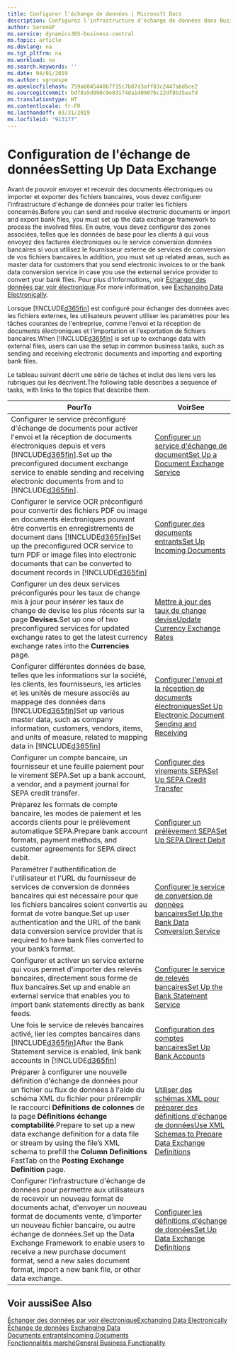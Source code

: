 ```yaml
---
title: Configurer l'échange de données | Microsoft Docs
description: Configurez l'infrastructure d'échange de données dans Business Central.
author: SorenGP
ms.service: dynamics365-business-central
ms.topic: article
ms.devlang: na
ms.tgt_pltfrm: na
ms.workload: na
ms.search.keywords: ''
ms.date: 04/01/2019
ms.author: sgroespe
ms.openlocfilehash: 759a6045440b7f15c7b87d3aff83c2447abd6ce2
ms.sourcegitcommit: bd78a5d990c9e83174da1409076c22df8b35eafd
ms.translationtype: HT
ms.contentlocale: fr-FR
ms.lasthandoff: 03/31/2019
ms.locfileid: "913177"
---
```

# <a name="setting-up-data-exchange"></a><span data-ttu-id="d6d1b-103">Configuration de l'échange de données</span><span class="sxs-lookup"><span data-stu-id="d6d1b-103">Setting Up Data Exchange</span></span>
<span data-ttu-id="d6d1b-104">Avant de pouvoir envoyer et recevoir des documents électroniques ou importer et exporter des fichiers bancaires, vous devez configurer l'infrastructure d'échange de données pour traiter les fichiers concernés.</span><span class="sxs-lookup"><span data-stu-id="d6d1b-104">Before you can send and receive electronic documents or import and export bank files, you must set up the data exchange framework to process the involved files.</span></span> <span data-ttu-id="d6d1b-105">En outre, vous devez configurer des zones associées, telles que les données de base pour les clients à qui vous envoyez des factures électroniques ou le service conversion données bancaires si vous utilisez le fournisseur externe de services de conversion de vos fichiers bancaires.</span><span class="sxs-lookup"><span data-stu-id="d6d1b-105">In addition, you must set up related areas, such as master data for customers that you send electronic invoices to or the bank data conversion service in case you use the external service provider to convert your bank files.</span></span> <span data-ttu-id="d6d1b-106">Pour plus d'informations, voir [Échanger des données par voir électronique](across-data-exchange.md).</span><span class="sxs-lookup"><span data-stu-id="d6d1b-106">For more information, see [Exchanging Data Electronically](across-data-exchange.md).</span></span>  

 <span data-ttu-id="d6d1b-107">Lorsque [!INCLUDE[d365fin](includes/d365fin_md.md)] est configuré pour échanger des données avec les fichiers externes, les utilisateurs peuvent utiliser les paramètres pour les tâches courantes de l'entreprise, comme l'envoi et la réception de documents électroniques et l'importation et l'exportation de fichiers bancaires.</span><span class="sxs-lookup"><span data-stu-id="d6d1b-107">When [!INCLUDE[d365fin](includes/d365fin_md.md)] is set up to exchange data with external files, users can use the setup in common business tasks, such as sending and receiving electronic documents and importing and exporting bank files.</span></span>  

 <span data-ttu-id="d6d1b-108">Le tableau suivant décrit une série de tâches et inclut des liens vers les rubriques qui les décrivent.</span><span class="sxs-lookup"><span data-stu-id="d6d1b-108">The following table describes a sequence of tasks, with links to the topics that describe them.</span></span>  

|<span data-ttu-id="d6d1b-109">**Pour**</span><span class="sxs-lookup"><span data-stu-id="d6d1b-109">**To**</span></span>|<span data-ttu-id="d6d1b-110">**Voir**</span><span class="sxs-lookup"><span data-stu-id="d6d1b-110">**See**</span></span>|  
|------------|-------------|  
|<span data-ttu-id="d6d1b-111">Configurer le service préconfiguré d'échange de documents pour activer l'envoi et la réception de documents électroniques depuis et vers [!INCLUDE[d365fin](includes/d365fin_md.md)].</span><span class="sxs-lookup"><span data-stu-id="d6d1b-111">Set up the preconfigured document exchange service to enable sending and receiving electronic documents from and to [!INCLUDE[d365fin](includes/d365fin_md.md)].</span></span>|[<span data-ttu-id="d6d1b-112">Configurer un service d'échange de document</span><span class="sxs-lookup"><span data-stu-id="d6d1b-112">Set Up a Document Exchange Service</span></span>](across-how-to-set-up-a-document-exchange-service.md)|  
|<span data-ttu-id="d6d1b-113">Configurer le service OCR préconfiguré pour convertir des fichiers PDF ou image en documents électroniques pouvant être convertis en enregistrements de document dans [!INCLUDE[d365fin](includes/d365fin_md.md)]</span><span class="sxs-lookup"><span data-stu-id="d6d1b-113">Set up the preconfigured OCR service to turn PDF or image files into electronic documents that can be converted to document records in [!INCLUDE[d365fin](includes/d365fin_md.md)]</span></span>|[<span data-ttu-id="d6d1b-114">Configurer des documents entrants</span><span class="sxs-lookup"><span data-stu-id="d6d1b-114">Set Up Incoming Documents</span></span>](across-how-setup-income-documents.md)|  
|<span data-ttu-id="d6d1b-115">Configurer un des deux services préconfigurés pour les taux de change mis à jour pour insérer les taux de change de devise les plus récents sur la page **Devises**.</span><span class="sxs-lookup"><span data-stu-id="d6d1b-115">Set up one of two preconfigured services for updated exchange rates to get the latest currency exchange rates into the **Currencies** page.</span></span>|[<span data-ttu-id="d6d1b-116">Mettre à jour des taux de change devise</span><span class="sxs-lookup"><span data-stu-id="d6d1b-116">Update Currency Exchange Rates</span></span>](finance-how-update-currencies.md)|  
|<span data-ttu-id="d6d1b-117">Configurer différentes données de base, telles que les informations sur la société, les clients, les fournisseurs, les articles et les unités de mesure associés au mappage des données dans [!INCLUDE[d365fin](includes/d365fin_md.md)]</span><span class="sxs-lookup"><span data-stu-id="d6d1b-117">Set up various master data, such as company information, customers, vendors, items, and units of measure, related to mapping data in [!INCLUDE[d365fin](includes/d365fin_md.md)]</span></span>|[<span data-ttu-id="d6d1b-118">Configurer l'envoi et la réception de documents électroniques</span><span class="sxs-lookup"><span data-stu-id="d6d1b-118">Set Up Electronic Document Sending and Receiving</span></span>](across-how-to-set-up-electronic-document-sending-and-receiving.md)|  
|<span data-ttu-id="d6d1b-119">Configurer un compte bancaire, un fournisseur et une feuille paiement pour le virement SEPA.</span><span class="sxs-lookup"><span data-stu-id="d6d1b-119">Set up a bank account, a vendor, and a payment journal for SEPA credit transfer.</span></span>|[<span data-ttu-id="d6d1b-120">Configurer des virements SEPA</span><span class="sxs-lookup"><span data-stu-id="d6d1b-120">Set Up SEPA Credit Transfer</span></span>](finance-how-to-set-up-sepa-credit-transfer.md)|  
|<span data-ttu-id="d6d1b-121">Préparez les formats de compte bancaire, les modes de paiement et les accords clients pour le prélèvement automatique SEPA.</span><span class="sxs-lookup"><span data-stu-id="d6d1b-121">Prepare bank account formats, payment methods, and customer agreements for SEPA direct debit.</span></span>|[<span data-ttu-id="d6d1b-122">Configurer un prélèvement SEPA</span><span class="sxs-lookup"><span data-stu-id="d6d1b-122">Set Up SEPA Direct Debit</span></span>](finance-how-to-set-up-sepa-direct-debit.md)|  
|<span data-ttu-id="d6d1b-123">Paramétrer l'authentification de l'utilisateur et l'URL du fournisseur de services de conversion de données bancaires qui est nécessaire pour que les fichiers bancaires soient convertis au format de votre banque.</span><span class="sxs-lookup"><span data-stu-id="d6d1b-123">Set up user authentication and the URL of the bank data conversion service provider that is required to have bank files converted to your bank’s format.</span></span>|[<span data-ttu-id="d6d1b-124">Configurer le service de conversion de données bancaires</span><span class="sxs-lookup"><span data-stu-id="d6d1b-124">Set Up the Bank Data Conversion Service</span></span>](bank-how-setup-bank-data-conversion-service.md)|  
|<span data-ttu-id="d6d1b-125">Configurer et activer un service externe qui vous permet d'importer des relevés bancaires, directement sous forme de flux bancaires.</span><span class="sxs-lookup"><span data-stu-id="d6d1b-125">Set up and enable an external service that enables you to import bank statements directly as bank feeds.</span></span>|[<span data-ttu-id="d6d1b-126">Configurer le service de relevés bancaires</span><span class="sxs-lookup"><span data-stu-id="d6d1b-126">Set Up the Bank Statement Service</span></span>](bank-how-setup-bank-statement-service.md)|  
|<span data-ttu-id="d6d1b-127">Une fois le service de relevés bancaires activé, lier les comptes bancaires dans [!INCLUDE[d365fin](includes/d365fin_md.md)]</span><span class="sxs-lookup"><span data-stu-id="d6d1b-127">After the Bank Statement service is enabled, link bank accounts in [!INCLUDE[d365fin](includes/d365fin_md.md)]</span></span>|[<span data-ttu-id="d6d1b-128">Configuration des comptes bancaires</span><span class="sxs-lookup"><span data-stu-id="d6d1b-128">Set Up Bank Accounts</span></span>](bank-how-setup-bank-accounts.md)|  
|<span data-ttu-id="d6d1b-129">Préparer à configurer une nouvelle définition d'échange de données pour un fichier ou flux de données à l'aide du schéma XML du fichier pour préremplir le raccourci **Définitions de colonnes** de la page **Définitions échange comptabilité**.</span><span class="sxs-lookup"><span data-stu-id="d6d1b-129">Prepare to set up a new data exchange definition for a data file or stream by using the file’s XML schema to prefill the **Column Definitions** FastTab on the **Posting Exchange Definition** page.</span></span>|[<span data-ttu-id="d6d1b-130">Utiliser des schémas XML pour préparer des définitions d'échange de données</span><span class="sxs-lookup"><span data-stu-id="d6d1b-130">Use XML Schemas to Prepare Data Exchange Definitions</span></span>](across-how-to-use-xml-schemas-to-prepare-data-exchange-definitions.md)|  
|<span data-ttu-id="d6d1b-131">Configurer l'infrastructure d'échange de données pour permettre aux utilisateurs de recevoir un nouveau format de documents achat, d'envoyer un nouveau format de documents vente, d'importer un nouveau fichier bancaire, ou autre échange de données.</span><span class="sxs-lookup"><span data-stu-id="d6d1b-131">Set up the Data Exchange Framework to enable users to receive a new purchase document format, send a new sales document format, import a new bank file, or other data exchange.</span></span>|[<span data-ttu-id="d6d1b-132">Configurer les définitions d'échange de données</span><span class="sxs-lookup"><span data-stu-id="d6d1b-132">Set Up Data Exchange Definitions</span></span>](across-how-to-set-up-data-exchange-definitions.md)|  

## <a name="see-also"></a><span data-ttu-id="d6d1b-133">Voir aussi</span><span class="sxs-lookup"><span data-stu-id="d6d1b-133">See Also</span></span>  
[<span data-ttu-id="d6d1b-134">Échanger des données par voir électronique</span><span class="sxs-lookup"><span data-stu-id="d6d1b-134">Exchanging Data Electronically</span></span>](across-data-exchange.md)  
<span data-ttu-id="d6d1b-135">[Échange de données](across-exchange-data.md) </span><span class="sxs-lookup"><span data-stu-id="d6d1b-135">[Exchanging Data](across-exchange-data.md) </span></span>  
[<span data-ttu-id="d6d1b-136">Documents entrants</span><span class="sxs-lookup"><span data-stu-id="d6d1b-136">Incoming Documents</span></span>](across-income-documents.md)  
[<span data-ttu-id="d6d1b-137">Fonctionnalités marché</span><span class="sxs-lookup"><span data-stu-id="d6d1b-137">General Business Functionality</span></span>](ui-across-business-areas.md)  
